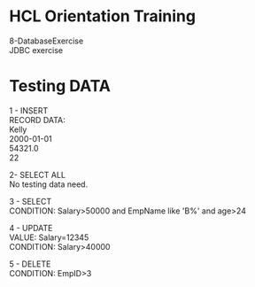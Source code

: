 # HCL Orientation Training

8-DatabaseExercise  
    JDBC exercise  


# Testing DATA  

1 - INSERT  
    RECORD DATA:  
    Kelly  
    2000-01-01  
    54321.0  
    22  

2- SELECT ALL  
    No testing data need.  

3 - SELECT  
    CONDITION: Salary>50000 and EmpName like 'B%' and age>24  

4 - UPDATE  
    VALUE: Salary=12345  
    CONDITION: Salary>40000  

5 - DELETE  
    CONDITION: EmpID>3  
